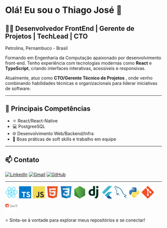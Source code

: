 # Olá! Eu sou o Thiago José 👋

## 👨‍💻 Desenvolvedor FrontEnd | Gerente de Projetos | TechLead | CTO

Petrolina, Pernambuco - Brasil

Formando em Engenharia da Computação apaixonado por desenvolvimento front-end. Tenho experiência com tecnologias modernas como **React** e **TypeScript**, criando interfaces interativas, acessíveis e responsivas.

Atualmente, atuo como **CTO/Gerente Técnico de Projetos** , onde venho combinando habilidades técnicas e organizacionais para liderar iniciativas de software.

---

## 🧠 Principais Competências
- ⚛️ React/React-Native  
- 💻 PostgreeSQL  
- 🌐 Desenvolvimento Web/Backend/Infra  
- 🤝 Boas práticas de soft skills e trabalho em equipe  
---

## 📫 Contato

[![LinkedIn](https://img.shields.io/badge/-Thiago%20José-blue?style=flat-square&logo=Linkedin&logoColor=white&link=https://www.linkedin.com/in/thiago-jose-698a7a257/)](https://www.linkedin.com/in/thiago-jose-698a7a257/)
[![Gmail](https://img.shields.io/badge/-will77.tj@gmail.com-c14438?style=flat-square&logo=Gmail&logoColor=white&link=mailto:will77.tj@gmail.com)](mailto:will77.tj@gmail.com)
[![GitHub](https://img.shields.io/badge/-doctorloluse-181717?style=flat-square&logo=github&logoColor=white&link=https://github.com/doctorloluse)](https://github.com/doctorloluse)

---

<p align="left">
  <img src="https://raw.githubusercontent.com/devicons/devicon/master/icons/react/react-original.svg" alt="React" width="40" height="40"/>
  <img src="https://raw.githubusercontent.com/devicons/devicon/master/icons/typescript/typescript-original.svg" alt="TypeScript" width="40" height="40"/>
  <img src="https://raw.githubusercontent.com/devicons/devicon/master/icons/javascript/javascript-original.svg" alt="JavaScript" width="40" height="40"/>
  <img src="https://raw.githubusercontent.com/devicons/devicon/master/icons/html5/html5-original.svg" alt="HTML5" width="40" height="40"/>
  <img src="https://raw.githubusercontent.com/devicons/devicon/master/icons/css3/css3-original.svg" alt="CSS3" width="40" height="40"/>
  <img src="https://raw.githubusercontent.com/devicons/devicon/master/icons/nodejs/nodejs-original.svg" alt="Node.js" width="40" height="40"/>
  <img src="https://raw.githubusercontent.com/devicons/devicon/master/icons/django/django-plain.svg" alt="Django" width="40" height="40"/>
  <img src="https://raw.githubusercontent.com/devicons/devicon/master/icons/flutter/flutter-original.svg" alt="Flutter" width="40" height="40"/>
  <img src="https://raw.githubusercontent.com/devicons/devicon/master/icons/mysql/mysql-original.svg" alt="MySQL" width="40" height="40"/>
  <img src="https://raw.githubusercontent.com/devicons/devicon/master/icons/python/python-original.svg" alt="Python" width="40" height="40"/>
  <img src="https://raw.githubusercontent.com/devicons/devicon/master/icons/git/git-original.svg" alt="Git" width="40" height="40"/>
  <img src="https://raw.githubusercontent.com/devicons/devicon/master/icons/swift/swift-original-wordmark.svg" alt="Swift" width="40" height="40"/>
</p>

⭐️ Sinta-se à vontade para explorar meus repositórios e se conectar!
